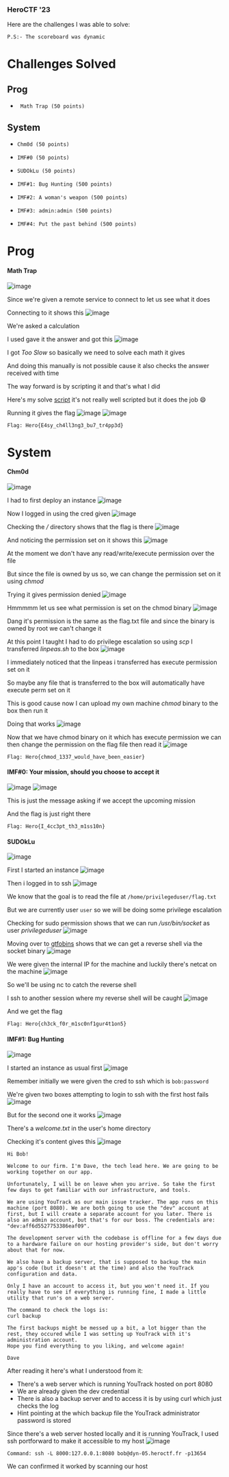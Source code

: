 <h3> HeroCTF '23 </h3>

Here are the challenges I was able to solve:

```
P.S:- The scoreboard was dynamic
```

# Challenges Solved

## Prog
-      Math Trap (50 points)

## System
-     Chm0d (50 points)
-     IMF#0 (50 points)
-     SUDOkLu (50 points)
-     IMF#1: Bug Hunting (500 points)
-     IMF#2: A woman's weapon (500 points)
-     IMF#3: admin:admin (500 points)
-     IMF#4: Put the past behind (500 points)

# Prog

#### Math Trap
![image](https://github.com/h4ckyou/h4ckyou.github.io/assets/127159644/c95cf4e2-bb75-4f89-8ef0-4cd610d630d6)

Since we're given a remote service to connect to let us see what it does

Connecting to it shows this
![image](https://github.com/h4ckyou/h4ckyou.github.io/assets/127159644/8e1ad6a9-5129-4f1d-b4fe-effcfb7ce99c)

We're asked a calculation 

I used gave it the answer and got this
![image](https://github.com/h4ckyou/h4ckyou.github.io/assets/127159644/17a26531-73a2-4f90-9c0e-57421c8b6c48)

I got *Too Slow* so basically we need to solve each math it gives

And doing this manually is not possible cause it also checks the answer received with time

The way forward is by scripting it and that's what I did

Here's my solve [script](https://github.com/markuched13/markuched13.github.io/blob/main/solvescript/heroctf/prog/Math%20Trap/solve_2.py) it's not really well scripted but it does the job 😄

Running it gives the flag 
![image](https://github.com/h4ckyou/h4ckyou.github.io/assets/127159644/818ff725-48f2-4ec3-b982-13f4829581dd)
![image](https://github.com/h4ckyou/h4ckyou.github.io/assets/127159644/c3d3907c-31d6-42a6-b92c-37023db686a8)

```
Flag: Hero{E4sy_ch4ll3ng3_bu7_tr4pp3d}
```

# System

#### Chm0d 
![image](https://github.com/h4ckyou/h4ckyou.github.io/assets/127159644/0b569148-b584-4fa0-901c-c64d4919d4fc)

I had to first deploy an instance
![image](https://github.com/h4ckyou/h4ckyou.github.io/assets/127159644/ce755e31-79e2-418f-ac2b-477f906be97f)

Now I logged in using the cred given
![image](https://github.com/h4ckyou/h4ckyou.github.io/assets/127159644/0d5c3534-b8ed-4296-bb6a-a2fc9323c8fe)

Checking the */* directory shows that the flag is there
![image](https://github.com/h4ckyou/h4ckyou.github.io/assets/127159644/2686b438-5520-41cb-ba3d-af84ee28cad7)

And noticing the permission set on it shows this
![image](https://github.com/h4ckyou/h4ckyou.github.io/assets/127159644/6f9b086f-cbeb-414a-b78b-7ab8b0706a9a)

At the moment we don't have any read/write/execute permission over the file

But since the file is owned by us so, we can change the permission set on it using *chmod*

Trying it gives permission denied
![image](https://github.com/h4ckyou/h4ckyou.github.io/assets/127159644/126f0bca-845b-4fac-806d-ccd92a1b35f8)

Hmmmmm let us see what permission is set on the chmod binary
![image](https://github.com/h4ckyou/h4ckyou.github.io/assets/127159644/3c49ca86-48cb-4ac0-a6af-85f8ab2b1678)

Dang it's permission is the same as the flag.txt file and since the binary is owned by root we can't change it

At this point I taught I had to do privilege escalation so using *scp* I transferred *linpeas.sh* to the box
![image](https://github.com/h4ckyou/h4ckyou.github.io/assets/127159644/c5419c36-de68-4d58-93ae-1cb369259264)

I immediately noticed that the linpeas i transferred has execute permission set on it 

So maybe any file that is transferred to the box will automatically have execute perm set on it

This is good cause now I can upload my own machine *chmod* binary to the box then run it

Doing that works
![image](https://github.com/h4ckyou/h4ckyou.github.io/assets/127159644/f3235ee6-2bb5-44c1-89d0-73a102aa99e3)

Now that we have chmod binary on it which has execute permission we can then change the permission on the flag file then read it
![image](https://github.com/h4ckyou/h4ckyou.github.io/assets/127159644/a23b27b2-5821-46a9-ba72-bc414feac8ba)

```
Flag: Hero{chmod_1337_would_have_been_easier}
```

#### IMF#0: Your mission, should you choose to accept it
![image](https://github.com/h4ckyou/h4ckyou.github.io/assets/127159644/b4531861-09dc-4f2f-bb2b-0d9bc5b2dae1)
![image](https://github.com/h4ckyou/h4ckyou.github.io/assets/127159644/a4d13a67-eeba-4c9b-8b77-ebf99bbe65d4)

This is just the message asking if we accept the upcoming mission

And the flag is just right there

```
Flag: Hero{I_4cc3pt_th3_m1ss10n}
```

#### SUDOkLu
![image](https://github.com/h4ckyou/h4ckyou.github.io/assets/127159644/edad7b26-fcc7-47d9-b996-f56b28f259ba)

First I started an instance
![image](https://github.com/h4ckyou/h4ckyou.github.io/assets/127159644/cc8d7191-157c-4594-b590-f9af3aaf750b)

Then i logged in to ssh
![image](https://github.com/h4ckyou/h4ckyou.github.io/assets/127159644/2ea098a6-d122-4d88-9dcc-7e31c98c903d)

We know that the goal is to read the file at `/home/privilegeduser/flag.txt`

But we are currently user `user` so we will be doing some privilege escalation

Checking for sudo permission shows that we can run */usr/bin/socket* as user *privilegeduser*
![image](https://github.com/h4ckyou/h4ckyou.github.io/assets/127159644/5f442fee-cf1c-4ae7-95c2-f3fde4f9abb6)

Moving over to [gtfobins](https://gtfobins.github.io/gtfobins/socket/) shows that we can get a reverse shell via the socket binary
![image](https://github.com/h4ckyou/h4ckyou.github.io/assets/127159644/61d8167d-4d94-4ca4-bd5d-6b9a90754dd3)

We were given the internal IP for the machine and luckily there's netcat on the machine
![image](https://github.com/h4ckyou/h4ckyou.github.io/assets/127159644/f885fb67-8a96-4cd2-b9fd-0b3a723cee35)

So we'll be using nc to catch the reverse shell

I ssh to another session where my reverse shell will be caught
![image](https://github.com/h4ckyou/h4ckyou.github.io/assets/127159644/c8984fb1-a0b7-4732-a34a-bfe3b137788a)

And we get the flag

```
Flag: Hero{ch3ck_f0r_m1sc0nf1gur4t1on5}
```

#### IMF#1: Bug Hunting
![image](https://github.com/h4ckyou/h4ckyou.github.io/assets/127159644/807bd6ce-c01a-4539-b5c3-424c9f467f78)

I started an instance as usual first
![image](https://github.com/h4ckyou/h4ckyou.github.io/assets/127159644/afb3e9b9-71fc-4316-9651-7f6a52584c91)

Remember initially we were given the cred to ssh which is `bob:password`

We're given two boxes attempting to login to ssh with the first host fails
![image](https://github.com/h4ckyou/h4ckyou.github.io/assets/127159644/1dfc0235-e19e-4e13-9ae4-191eb5e73c31)

But for the second one it works
![image](https://github.com/h4ckyou/h4ckyou.github.io/assets/127159644/ac79ec0c-6fd7-4a02-824f-111bb4b65ccc)

There's a *welcome.txt* in the user's home directory

Checking it's content gives this
![image](https://github.com/h4ckyou/h4ckyou.github.io/assets/127159644/3172d0a2-7167-4710-825d-822e15a1ba21)

```
Hi Bob!

Welcome to our firm. I'm Dave, the tech lead here. We are going to be working together on our app.

Unfortunately, I will be on leave when you arrive. So take the first few days to get familiar with our infrastructure, and tools.

We are using YouTrack as our main issue tracker. The app runs on this machine (port 8080). We are both going to use the "dev" account at first, but I will create a separate account for you later. There is also an admin account, but that's for our boss. The credentials are: "dev:aff6d5527753386eaf09".

The development server with the codebase is offline for a few days due to a hardware failure on our hosting provider's side, but don't worry about that for now.

We also have a backup server, that is supposed to backup the main app's code (but it doesn't at the time) and also the YouTrack configuration and data.

Only I have an account to access it, but you won't need it. If you really have to see if everything is running fine, I made a little utility that run's on a web server.

The command to check the logs is:
curl backup

The first backups might be messed up a bit, a lot bigger than the rest, they occured while I was setting up YouTrack with it's administration account.
Hope you find everything to you liking, and welcome again!

Dave
```

After reading it here's what I understood from it:
- There's a web server which is running YouTrack hosted on port 8080
- We are already given the dev credential 
- There is also a backup server and to access it is by using curl which just checks the log 
- Hint pointing at the which backup file the YouTrack administrator password is stored

Since there's a web server hosted locally and it is running YouTrack, I used ssh portforward to make it accessible to my host
![image](https://github.com/h4ckyou/h4ckyou.github.io/assets/127159644/47e5388d-bee5-4251-8de8-c8352823d58f)

```
Command: ssh -L 8000:127.0.0.1:8080 bob@dyn-05.heroctf.fr -p13654
```

We can confirmed it worked by scanning our host
